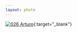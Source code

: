 ```yaml
---
layout: photo
---
```


[![026 Arturo](https://c1.staticflickr.com/1/378/19802409311_e6ef3cfc16_c.jpg)](https://www.flickr.com/photos/131440297@N08/19802409311/){:target="_blank"}
